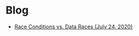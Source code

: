 # Blog

  * [Race Conditions vs. Data Races (July 24, 2020)](https://github.com/gbutler69/blog/blob/master/RaceCondition-vs-DataRace-20200714.md)
